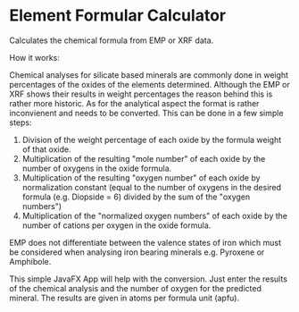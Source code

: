 # Element Formular Calculator
Calculates the chemical formula from EMP or XRF data.

How it works:

Chemical analyses for silicate based minerals are commonly done in weight percentages of the oxides of the elements determined. Although the EMP or XRF shows their results in weight percentages the reason behind this is rather more historic. As for the analytical aspect the format is rather inconvienent and needs to be converted. This can be done in a few simple steps:

1. Division of the weight percentage of each oxide by the formula weight of that oxide.
2. Multiplication of the resulting "mole number" of each oxide by the number of oxygens in the oxide formula.
3. Multiplication of the resulting "oxygen number" of each oxide by normalization constant (equal to the number of oxygens in the desired formula (e.g. Diopside = 6) divided by the sum of the "oxygen numbers")
4. Multiplication of the "normalized oxygen numbers" of each oxide by the number of cations per oxygen in the oxide formula.

EMP does not differentiate between the valence states of iron which must be considered when analysing iron bearing minerals e.g. Pyroxene or Amphibole. 

This simple JavaFX App will help with the conversion. Just enter the results of the chemical analysis and the number of oxygen for the predicted mineral. The results are given in atoms per formula unit (apfu).


